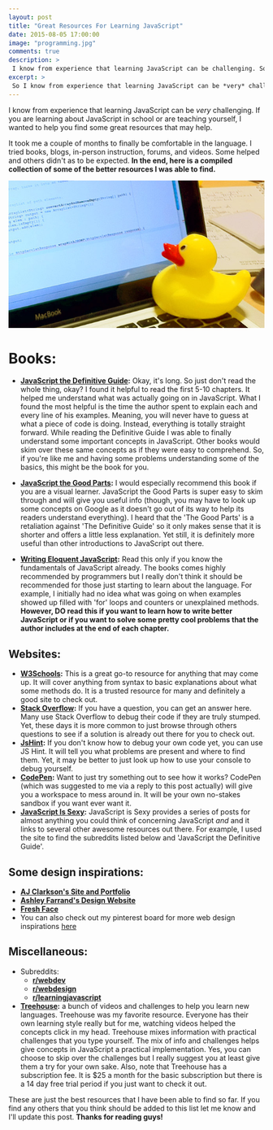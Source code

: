 ```yaml
---
layout: post
title: "Great Resources For Learning JavaScript"
date: 2015-08-05 17:00:00
image: "programming.jpg"
comments: true
description: >
 I know from experience that learning JavaScript can be challenging. So let's break it down. Here are resources to help you learn JS, including books, websites, & blogs.
excerpt: >
 So I know from experience that learning JavaScript can be *very* challenging. If you are learning about JavaScript in school or are teaching yourself, I wanted to help you find some great resources that may help.
---
```


I know from experience that learning JavaScript can be *very* challenging. If you are learning about JavaScript in school or are teaching yourself, I wanted to help you find some great resources that may help.

It took me a couple of months to finally be comfortable in the language. I tried books, blogs, in-person instruction, forums, and videos. Some helped and others didn't as to be expected. **In the end, here is a compiled collection of some of the better resources I was able to find.**

![Resources for learning JavaScript](/assets/learnJs.jpg)

# Books:

- **[JavaScript the Definitive Guide](ftp://91.193.236.10/pub/docs/linux-support/programming/JavaScript/%5BO%60Reilly%5D%20-%20JavaScript.%20The%20Definitive%20Guide,%206th%20ed.%20-%20%5BFlanagan%5D.pdf):** Okay, it's long. So just don't read the whole thing, okay? I found it helpful to read the first 5-10 chapters. It helped me understand what was actually going on in JavaScript. What I found the most helpful is the time the author spent to explain each and every line of his examples. Meaning, you will never have to guess at what a piece of code is doing. Instead, everything is totally straight forward. While reading the Definitive Guide I was able to finally understand some important concepts in JavaScript. Other books would skim over these same concepts as if they were easy to comprehend. So, if you're like me and having some problems understanding some of the basics, this might be the book for you.

- **[JavaScript the Good Parts](http://shop.oreilly.com/product/9780596517748.do):** I would especially recommend this book if you are a visual learner. JavaScript the Good Parts is super easy to skim through and will give you useful info (though, you may have to look up some concepts on Google as it doesn't go out of its way to help its readers understand everything). I heard that the 'The Good Parts' is a retaliation against 'The Definitive Guide' so it only makes sense that it is shorter and offers a little less explanation. Yet still, it is definitely more useful than other introductions to JavaScript out there.

- **[Writing Eloquent JavaScript](http://eloquentjavascript.net/):** Read this only if you know the fundamentals of JavaScript already. The books comes highly recommended by programmers but I really don't think it should be recommended for those just starting to learn about the language. For example, I initially had no idea what was going on when examples showed up filled with 'for' loops and counters or unexplained methods. **However, DO read this if you want to learn how to write better JavaScript or if you want to solve some pretty cool problems that the author includes at the end of each chapter.**


## Websites:
- **[W3Schools](http://www.w3schools.com/js/default.asp):** This is a great go-to resource for anything that may come up. It will cover anything from syntax to basic explanations about what some methods do. It is a trusted resource for many and definitely a good site to check out.
- **[Stack Overflow](http://stackoverflow.com/):** If you have a question, you can get an answer here. Many use Stack Overflow to debug their code if they are truly stumped. Yet, these days it is more common to just browse through others questions to see if a solution is already out there for you to check out.
- **[JsHint](http://jshint.com/):** If you don't know how to debug your own code yet, you can use JS Hint. It will tell you what problems are present and where to find them. Yet, it may be better to just look up how to use your console to debug yourself.
- **[CodePen](http://codepen.io/pen/):** Want to just try something out to see how it works? CodePen (which was suggested to me via a reply to this post actually) will give you a workspace to mess around in. It will be your own no-stakes sandbox if you want ever want it.
- **[JavaScript Is Sexy](http://javascriptissexy.com/):** JavaScript is Sexy provides a series of posts for almost anything you could think of concerning JavaScript *and* and it links to several other awesome resources out there. For example, I used the site to find the subreddits listed below and 'JavaScript the Definitive Guide'.


## Some design inspirations:
- **[AJ Clarkson's Site and Portfolio](http://ajclarkson.co.uk/blog/)**
- **[Ashley Farrand's Design Website](http://www.ashleyfarrand.com/about/)**
- **[Fresh Face](http://www.thisisfreshface.com/)**
- You can also check out my pinterest board for more web design inspirations [here](https://www.pinterest.com/ktagilbert/web-design/)

## Miscellaneous:

- Subreddits:
	- **[r/webdev](https://www.reddit.com/r/webdev/)**
	- **[r/webdesign](https://www.reddit.com/r/web_design/)**
	- **[r/learningjavascript](https://www.reddit.com/r/learnjavascript/)**
- **[Treehouse](https://teamtreehouse.com/home):** a bunch of videos and challenges to help you learn new languages. Treehouse was my favorite resource. Everyone has their own learning style really but for me, watching videos helped the concepts click in my head. Treehouse mixes information with practical challenges that you type yourself. The mix of info and challenges helps give concepts in JavaScript a practical implementation. Yes, you can choose to skip over the challenges but I really suggest you at least give them a try for your own sake. Also, note that Treehouse has a subscription fee. It is $25 a month for the basic subscription but there is a 14 day free trial period if you just want to check it out.


These are just the best resources that I have been able to find so far. If you find any others that you think should be added to this list let me know and I'll update this post. **Thanks for reading guys!**
